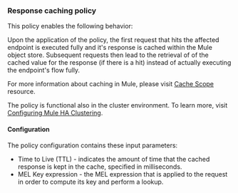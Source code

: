 ### Response caching policy ###

This policy enables the following behavior:

Upon the application of the policy, the first request that hits the affected endpoint is executed fully and it's response is cached within the Mule object store. Subsequent requests then lead to the retrieval of of the cached value for the response (if there is a hit) instead of actually executing the endpoint's flow fully.

For more information about caching in Mule, please visit [Cache Scope](https://developer.mulesoft.com/docs/display/current/Cache+Scope) resource.

The policy is functional also in the cluster environment. To learn more, visit [Configuring Mule HA Clustering](https://developer.mulesoft.com/docs/display/current/Configuring+Mule+HA+Clustering).

#### Configuration

The policy configuration contains these input parameters:

+  Time to Live (TTL) - indicates the amount of time that the cached response is kept in the cache, specified in milliseconds. 
+  MEL Key expression - the MEL expression that is applied to the request in order to compute its key and perform a lookup.